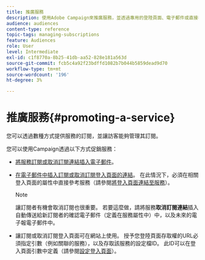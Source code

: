 ```yaml
---
title: 推廣服務
description: 使用Adobe Campaign來推廣服務，並透過專用的登陸頁面、電子郵件或直接在您的網站上與您的客戶互動。
audience: audiences
content-type: reference
topic-tags: managing-subscriptions
feature: Audiences
role: User
level: Intermediate
exl-id: c1f8770a-8b25-41db-aa52-828e181a563d
source-git-commit: fcb5c4a92f23bdffd1082b7b044b5859dead9d70
workflow-type: tm+mt
source-wordcount: '196'
ht-degree: 3%

---
```


# 推廣服務{#promoting-a-service}

您可以透過數種方式提供服務的訂閱，並讓訪客能夠管理其訂閱。

您可以使用Campaign透過以下方式促銷服務：

* [將服務訂閱或取消訂閱連結插入電子郵件](../../designing/using/links.md#inserting-a-link)。

* [在電子郵件中插入訂閱或取消訂閱登入頁面的連結](../../designing/using/links.md)。 在此情況下，必須在相關登入頁面的屬性中直接參考服務（請參閱[將登入頁面連結至服務](../../channels/using/configuring-landing-page.md#linking-a-landing-page-to-a-service)）。

  >[!NOTE]
  >
  >讓訂閱者有機會取消訂閱也很重要。 若要這麼做，請將服務<b>取消訂閱連結</b>插入自動傳送給新訂閱者的確認電子郵件（定義在服務屬性中）中，以及未來的電子報電子郵件中。

* 讓訂閱或取消訂閱登入頁面可在網站上使用。 授予您登陸頁面存取權的URL必須指定引數（例如關聯的服務），以及存取該服務的設定檔ID。 此ID可以在登入頁面引數中定義（請參閱[設定登入頁面](../../channels/using/configuring-landing-page.md)）。
